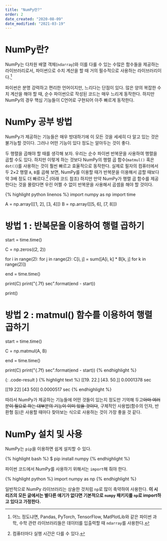```yaml
---
title: "NumPy란?"
order: 2
date_created: "2020-08-09"
date_modified: "2021-03-19"
---
```


# NumPy란?

NumPy는 다차원 배열 객체(`ndarray`)와 이를 다룰 수 있는 수많은 함수들을 제공하는 라이브러리로서, 파이썬으로 수치 계산을 할 때 거의 필수적으로 사용하는 라이브러리이다.[^1] 

[^1]: 어느 정도냐면, Pandas, PyTorch, TensorFlow, MatPlotLib와 같은 파이썬 과학, 수학 관련 라이브러리들은 데이터를 입출력할 때 `ndarray`를 사용한다.

파이썬은 분명 강력하고 편리한 언어이지만, 느리다는 단점이 있다. 많은 양의 복잡한 수치 계산을 해야 할 때, 순수 파이썬으로 작성된 코드는 매우 느리게 동작한다. 하지만 NumPy의 경우 핵심 기능들이 C언어로 구현되어 아주 빠르게 동작한다.

# NumPy 공부 방법

NumPy가 제공하는 기능들은 매우 방대하기에 이 모든 것을 세세히 다 알고 있는 것은 불가능할 것이다. 그러나 어떤 기능이 있다 정도는 알아두는 것이 좋다.

두 행렬을 곱해야 할 때를 생각해 보자. 우리는 순수 파이썬 반복문을 사용하여 행렬을 곱할 수도 있다. 하지만 이렇게 하는 것보다 NumPy의 행렬 곱 함수(`matmul()` 혹은 `dot()`)를 사용하는 것이 훨씬 빠르고 효율적으로 동작한다. 실제로 필자의 컴퓨터에서 두 2×2 행렬 `A`, `B`를 곱해 보면, NumPy를 이용할 때가 반복문을 이용해서 곱할 때보다 약 3배 정도 더 빠르다.[^2] (아래 코드 참조) 하지만 만약 NumPy가 행렬 곱 함수를 제공한다는 것을 몰랐다면 우린 어쩔 수 없이 반복문을 사용해서 곱셈을 해야 할 것이다.

[^2]: 컴퓨터마다 실행 시간은 다를 수 있다.

{% highlight python linenos %}
import numpy as np
import time

A = np.array([[1, 2], [3, 4]])
B = np.array([[5, 6], [7, 8]])

# 방법 1 : 반복문을 이용하여 행렬 곱하기
start = time.time()

C = np.zeros((2, 2))

for i in range(2):
    for j in range(2):
        C[i, j] = sum([A[i, k] * B[k, j] for k in range(2)])

end = time.time()

print(C)
print("{.7f} sec".format(end - start))

print()

# 방법 2 : matmul() 함수를 이용하여 행렬 곱하기
start = time.time()

C = np.matmul(A, B)

end = time.time()

print(C)
print("{.7f} sec".format(end - start))
{% endhighlight %}

{: .code-result }
{% highlight text %}
[[19. 22.]
 [43. 50.]]
0.0001378 sec

[[19 22]
 [43 50]]
0.0000517 sec
{% endhighlight %}

따라서 NumPy가 제공하는 기능들에 어떤 것들이 있는지 정도만 기억해 두고~~아마 여러분이 필요로 하는 대부분의 기능이 이미 있을 것이다~~, 구체적인 사용법(함수의 인자, 반환형 등)은 사용할 때마다 찾아보는 식으로 사용하는 것이 가장 좋을 것 같다.

# NumPy 설치 및 사용

NumPy는 `pip`을 이용하면 쉽게 설치할 수 있다.

{% highlight bash %}
$ pip install numpy
{% endhighlight %}

파이썬 코드에서 NumPy를 사용하기 위해서는 `import`해 줘야 한다.

{% highlight python %}
import numpy as np
{% endhighlight %}

일반적으로 NumPy 라이브러리는 상술한 것처럼 `np`로 많이 축약하여 사용한다. **이 시리즈의 모든 글에서는 별다른 얘기가 없다면 기본적으로 `numpy` 패키지를 `np`로 import하고 있다고 가정한다.**